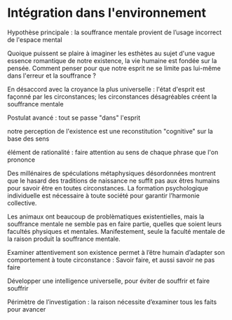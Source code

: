 # Intégration dans l'environnement

Hypothèse principale : la souffrance mentale provient de l’usage incorrect de l'espace mental

Quoique puissent se plaire à imaginer les esthètes au sujet d'une vague essence romantique de notre existence, la vie humaine est fondée sur la pensée. Comment penser pour que notre esprit ne se limite pas lui-même dans l'erreur et la souffrance ?

En désaccord avec la croyance la plus universelle : l'état d'esprit est façonné par les circonstances; les circonstances désagréables créent la souffrance mentale

Postulat avancé : tout se passe "dans" l'esprit

notre perception de l'existence est une reconstitution "cognitive" sur la base des sens

élément de rationalité : faire attention au sens de chaque phrase que l'on prononce

Des millénaires de spéculations métaphysiques désordonnées montrent que le hasard des traditions de naissance ne suffit pas aux êtres humains pour savoir être en toutes circonstances. La formation psychologique individuelle est nécessaire à toute société pour garantir l’harmonie collective.

Les animaux ont beaucoup de problèmatiques existentielles, mais la souffrance mentale ne semble pas en faire partie, quelles que soient leurs facultés physiques et mentales. Manifestement, seule la faculté mentale de la raison produit la souffrance mentale.

Examiner attentivement son existence permet à l’être humain d’adapter son comportement à toute circonstance : Savoir faire, et aussi savoir ne pas faire

Développer une intelligence universelle, pour éviter de souffrir et faire souffrir

Périmètre de l’investigation : la raison nécessite d’examiner tous les faits pour avancer
